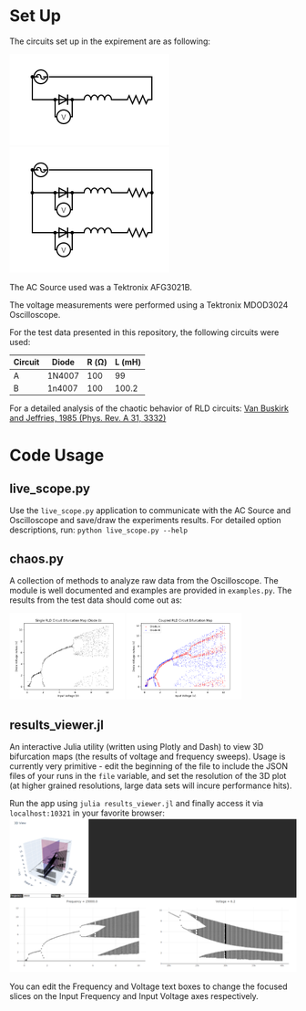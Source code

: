 # Set Up

The circuits set up in the expirement are as following:

<span>
<img src="./images/single_circuit.png">
<img src="./images/coupled_circuit.png">
</span>

The AC Source used was a Tektronix AFG3021B.

The voltage measurements were performed using a Tektronix MDOD3024 Oscilloscope.

For the test data presented in this repository, the following circuits were used:

| Circuit | Diode  | R (Ω) | L (mH) |
|---------|--------|-------|--------|
| A       | 1N4007 | 100   | 99     |
| B       | 1n4007 | 100   | 100.2  |

For a detailed analysis of the chaotic behavior of RLD circuits:
[Van Buskirk and Jeffries, 1985 (Phys. Rev. A 31, 3332)](https://journals.aps.org/pra/abstract/10.1103/PhysRevA.31.3332)

# Code Usage

## live_scope.py
Use the `live_scope.py` application to communicate with the AC Source and Oscilloscope and save/draw the experiments results.
For detailed option descriptions, run:
`python live_scope.py --help`

## chaos.py
A collection of methods to analyze raw data from the Oscilloscope.
The module is well documented and examples are provided in `examples.py`. The results from the test data should come out as:

<span>
<img src="./images/single_bimap.png" width="40%">
<img src="./images/coupled_bimap.png" width="40%">
</span>

## results_viewer.jl
An interactive Julia utility (written using Plotly and Dash) to view 3D bifurcation maps (the results of voltage and frequency sweeps).
Usage is currently very primitive - edit the beginning of the file to include the JSON files of your runs in the `file` variable, and set the resolution of the 3D plot (at higher grained resolutions, large data sets will incure performance hits).

Run the app using `julia results_viewer.jl` and finally access it via `localhost:10321` in your favorite browser:
<img src="./images/results_viewer.png">

You can edit the Frequency and Voltage text boxes to change the focused slices on the Input Frequency and Input Voltage axes respectively.
